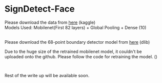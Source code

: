 # SignDetect-Face

Please download the data from <a href = "https://github.com/ardamavi/Sign-Language-Digits-Dataset" >here</a> (kaggle)
<br>
Models Used: 
Mobilenet(First 82 layers) + Global Pooling + Dense (10)
<br>

<br>
Please download the 68-point boundary detector model from <a href = "https://github.com/davisking/dlib-models" >here</a> (dlib)
<br>

Due to the huge size of the retrained mobilenet model, it couldn't be uploaded onto the github. Please follow the code for retraining the model. ()

<br>


Rest of the write up will be available soon. 
